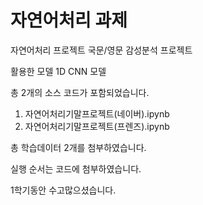  <h1> 자연어처리 과제 </h1>
 
자연어처리 프로젝트 국문/영문 감성분석 프로젝트 

활용한 모델 1D CNN 모델 

총 2개의 소스 코드가 포함되었습니다. 

1. 자연어처리기말프로젝트(네이버).ipynb
2. 자연어처리기말프로젝트(프렌즈).ipynb

총 학습데이터 2개를 첨부하였습니다. 

실행 순서는 코드에 첨부하였습니다. 

1학기동안 수고많으셨습니다.




